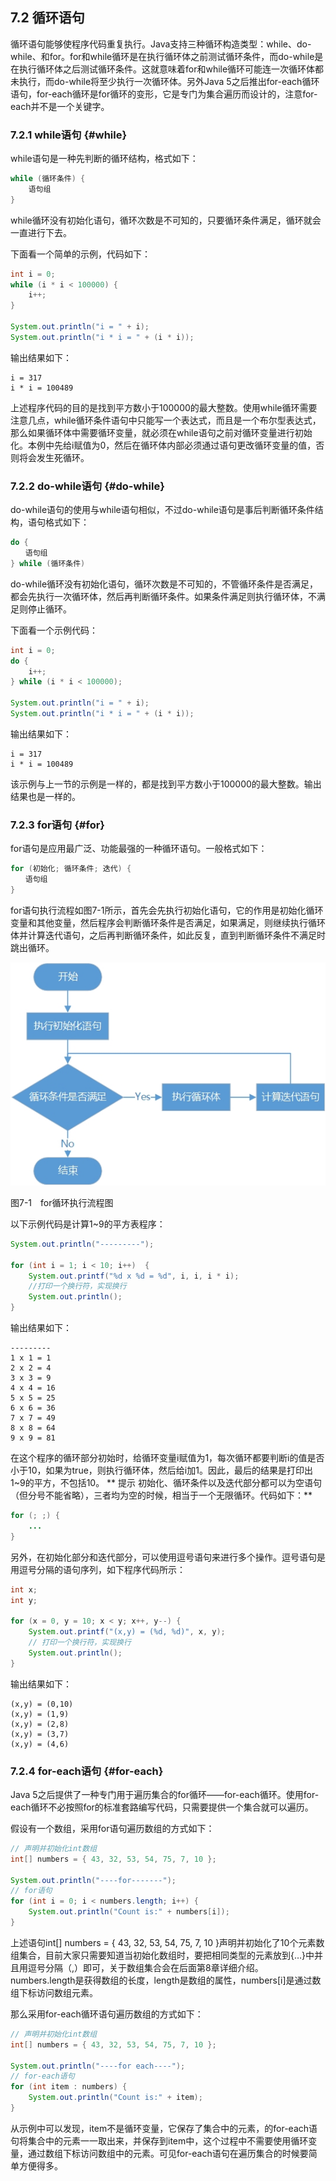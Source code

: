 ## 7.2 循环语句

循环语句能够使程序代码重复执行。Java支持三种循环构造类型：while、do-while、和for。for和while循环是在执行循环体之前测试循环条件，而do-while是在执行循环体之后测试循环条件。这就意味着for和while循环可能连一次循环体都未执行，而do-while将至少执行一次循环体。另外Java 5之后推出for-each循环语句，for-each循环是for循环的变形，它是专门为集合遍历而设计的，注意for-each并不是一个关键字。

### 7.2.1 while语句 {#while}

while语句是一种先判断的循环结构，格式如下：

```java
while (循环条件) {
    语句组
}

```
while循环没有初始化语句，循环次数是不可知的，只要循环条件满足，循环就会一直进行下去。

下面看一个简单的示例，代码如下：

```java
int i = 0;
while (i * i < 100000) {
    i++;
}

System.out.println("i = " + i);
System.out.println("i * i = " + (i * i));

```

输出结果如下：

    i = 317
    i * i = 100489
    
上述程序代码的目的是找到平方数小于100000的最大整数。使用while循环需要注意几点，while循环条件语句中只能写一个表达式，而且是一个布尔型表达式，那么如果循环体中需要循环变量，就必须在while语句之前对循环变量进行初始化。本例中先给i赋值为0，然后在循环体内部必须通过语句更改循环变量的值，否则将会发生死循环。

### 7.2.2 do-while语句 {#do-while}

do-while语句的使用与while语句相似，不过do-while语句是事后判断循环条件结构，语句格式如下：

```java
do {
　　语句组
} while (循环条件)
```
do-while循环没有初始化语句，循环次数是不可知的，不管循环条件是否满足，都会先执行一次循环体，然后再判断循环条件。如果条件满足则执行循环体，不满足则停止循环。

下面看一个示例代码：

```java
int i = 0;
do {
    i++;
} while (i * i < 100000);

System.out.println("i = " + i);
System.out.println("i * i = " + (i * i));
```
输出结果如下：

    i = 317
    i * i = 100489
    
该示例与上一节的示例是一样的，都是找到平方数小于100000的最大整数。输出结果也是一样的。

### 7.2.3 for语句 {#for}

for语句是应用最广泛、功能最强的一种循环语句。一般格式如下：

```java
for (初始化; 循环条件; 迭代) {
　　语句组
}

```
for语句执行流程如图7-1所示，首先会先执行初始化语句，它的作用是初始化循环变量和其他变量，然后程序会判断循环条件是否满足，如果满足，则继续执行循环体并计算迭代语句，之后再判断循环条件，如此反复，直到判断循环条件不满足时跳出循环。

![7-1](../assets/7-1.jpg)

图7-1　for循环执行流程图

以下示例代码是计算1~9的平方表程序：

```java
System.out.println("---------");

for (int i = 1; i < 10; i++)  {
    System.out.printf("%d x %d = %d", i, i, i * i);
    //打印一个换行符，实现换行
    System.out.println();
}
```

输出结果如下：

    ---------
    1 x 1 = 1
    2 x 2 = 4
    3 x 3 = 9
    4 x 4 = 16
    5 x 5 = 25
    6 x 6 = 36
    7 x 7 = 49
    8 x 8 = 64
    9 x 9 = 81
    
在这个程序的循环部分初始时，给循环变量i赋值为1，每次循环都要判断i的值是否小于10，如果为true，则执行循环体，然后给i加1。因此，最后的结果是打印出1~9的平方，不包括10。
**
提示 初始化、循环条件以及迭代部分都可以为空语句（但分号不能省略），三者均为空的时候，相当于一个无限循环。代码如下：**

```java
for (; ;) {
    ...
}
```

另外，在初始化部分和迭代部分，可以使用逗号语句来进行多个操作。逗号语句是用逗号分隔的语句序列，如下程序代码所示：

```java
int x;
int y;

for (x = 0, y = 10; x < y; x++, y--) {
    System.out.printf("(x,y) = (%d, %d)", x, y);
    // 打印一个换行符，实现换行
    System.out.println();
}
```
输出结果如下：

    (x,y) = (0,10)
    (x,y) = (1,9)
    (x,y) = (2,8)
    (x,y) = (3,7)
    (x,y) = (4,6)
    
### 7.2.4 for-each语句 {#for-each}

Java 5之后提供了一种专门用于遍历集合的for循环——for-each循环。使用for-each循环不必按照for的标准套路编写代码，只需要提供一个集合就可以遍历。

假设有一个数组，采用for语句遍历数组的方式如下：

```java
// 声明并初始化int数组
int[] numbers = { 43, 32, 53, 54, 75, 7, 10 };

System.out.println("----for-------");
// for语句
for (int i = 0; i < numbers.length; i++) {
	System.out.println("Count is:" + numbers[i]);
}

```
上述语句int[] numbers = { 43, 32, 53, 54, 75, 7, 10 }声明并初始化了10个元素数组集合，目前大家只需要知道当初始化数组时，要把相同类型的元素放到{…}中并且用逗号分隔（,）即可，关于数组集合会在后面第8章详细介绍。numbers.length是获得数组的长度，length是数组的属性，numbers[i]是通过数组下标访问数组元素。

那么采用for-each循环语句遍历数组的方式如下：

```java
// 声明并初始化int数组
int[] numbers = { 43, 32, 53, 54, 75, 7, 10 };

System.out.println("----for each----");
// for-each语句
for (int item : numbers) {
	System.out.println("Count is:" + item);
}
```
从示例中可以发现，item不是循环变量，它保存了集合中的元素，的for-each语句将集合中的元素一一取出来，并保存到item中，这个过程中不需要使用循环变量，通过数组下标访问数组中的元素。可见for-each语句在遍历集合的时候要简单方便得多。